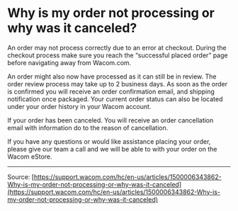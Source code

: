 # Why is my order not processing or why was it canceled?

An order may not process correctly due to an error at checkout. During the checkout process make sure you reach the “successful placed order” page before navigating away from Wacom.com.


An order might also now have processed as it can still be in review. The order review process may take up to 2 business days. As soon as the order is confirmed you will receive an order confirmation email, and shipping notification once packaged. Your current order status can also be located under your order history in your Wacom account. 


If your order has been canceled. You will receive an order cancellation email with information do to the reason of cancellation.


If you have any questions or would like assistance placing your order, please give our team a call and we will be able to with your order on the Wacom eStore.

---
Source: [https://support.wacom.com/hc/en-us/articles/1500006343862-Why-is-my-order-not-processing-or-why-was-it-canceled](https://support.wacom.com/hc/en-us/articles/1500006343862-Why-is-my-order-not-processing-or-why-was-it-canceled)
